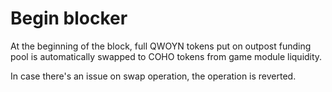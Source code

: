 # Begin blocker

At the beginning of the block, full QWOYN tokens put on outpost funding pool is automatically swapped to COHO tokens from game module liquidity.

In case there's an issue on swap operation, the operation is reverted.
